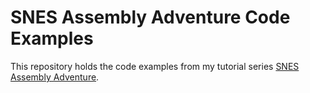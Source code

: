 # SNES Assembly Adventure Code Examples

This repository holds the code examples from my tutorial series [SNES Assembly Adventure](https://georgjz.github.io/snesaa01/).
